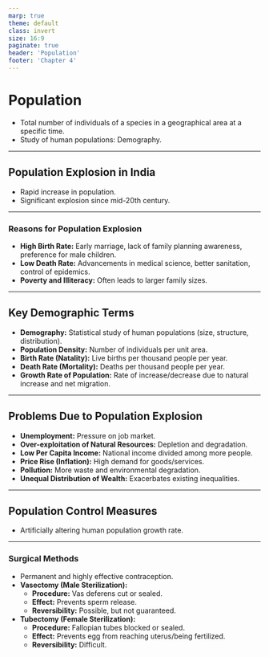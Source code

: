 ```yaml
---
marp: true
theme: default
class: invert
size: 16:9
paginate: true
header: 'Population'
footer: 'Chapter 4'
---
```


# Population

*   Total number of individuals of a species in a geographical area at a specific time.
*   Study of human populations: Demography.

---

## Population Explosion in India

*   Rapid increase in population.
*   Significant explosion since mid-20th century.

---

### Reasons for Population Explosion

*   **High Birth Rate:** Early marriage, lack of family planning awareness, preference for male children.
*   **Low Death Rate:** Advancements in medical science, better sanitation, control of epidemics.
*   **Poverty and Illiteracy:** Often leads to larger family sizes.

---

## Key Demographic Terms

*   **Demography:** Statistical study of human populations (size, structure, distribution).
*   **Population Density:** Number of individuals per unit area.
*   **Birth Rate (Natality):** Live births per thousand people per year.
*   **Death Rate (Mortality):** Deaths per thousand people per year.
*   **Growth Rate of Population:** Rate of increase/decrease due to natural increase and net migration.

---

## Problems Due to Population Explosion

*   **Unemployment:** Pressure on job market.
*   **Over-exploitation of Natural Resources:** Depletion and degradation.
*   **Low Per Capita Income:** National income divided among more people.
*   **Price Rise (Inflation):** High demand for goods/services.
*   **Pollution:** More waste and environmental degradation.
*   **Unequal Distribution of Wealth:** Exacerbates existing inequalities.

---

## Population Control Measures

*   Artificially altering human population growth rate.

---

### Surgical Methods

*   Permanent and highly effective contraception.
*   **Vasectomy (Male Sterilization):**
    *   **Procedure:** Vas deferens cut or sealed.
    *   **Effect:** Prevents sperm release.
    *   **Reversibility:** Possible, but not guaranteed.
*   **Tubectomy (Female Sterilization):**
    *   **Procedure:** Fallopian tubes blocked or sealed.
    *   **Effect:** Prevents egg from reaching uterus/being fertilized.
    *   **Reversibility:** Difficult.
